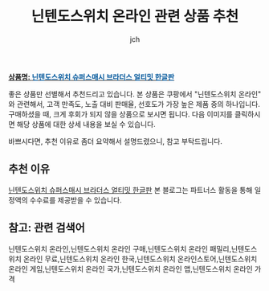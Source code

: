 ﻿---
layout: post
title: "닌텐도스위치 온라인 관련 상품 추천"
author: jch
categories: [ 가전제품 ]
tags: [닌텐도스위치 온라인,닌텐도스위치 온라인 구매,닌텐도스위치 온라인 패밀리,닌텐도스위치 온라인 무료,닌텐도스위치 온라인 한국,닌텐도스위치 온라인스토어,닌텐도스위치 온라인 게임,닌텐도스위치 온라인 국가,닌텐도스위치 온라인 앱,닌텐도스위치 온라인 가격]
image: https://static.coupangcdn.com/image/vendor_inventory/cef7/3fdf9b61e2ce22585e67425dc5dc369bb8aaf82838b846f32ba879f1e171.png 
description: "쿠팡에서 닌텐도스위치 온라인 관련 상품으로 가장 고객 선호도가 높은 제품 중 하나입니다."
---

<a href="https://link.coupang.com/re/AFFSDP?lptag=AF7868842&pageKey=1925782304&itemId=3269288735&vendorItemId=71256311418&traceid=V0-153-9f4b4334144b3c52"><b>상품명: <font color='#01579B'>닌텐도스위치 슈퍼스매시 브라더스 얼티밋 한글판</font></b></a>

좋은 상품만 선별해서 추천드리고 있습니다.
본 상품은 쿠팡에서 "닌텐도스위치 온라인" 와 관련해서, 고객 만족도, 노출 대비 판매율, 선호도가 가장 높은 제품 중의 하나입니다.
구매하셨을 때, 크게 후회가 되지 않을 상품으로 보시면 됩니다. 
다음 이미지를 클릭하시면 해당 상품에 대한 상세 내용을 보실 수 있습니다.

바쁘시다면, 추천 이유로 좀더 요약해서 설명드렸으니, 참고 부탁드립니다.

## 추천 이유 

<a href="https://link.coupang.com/re/AFFSDP?lptag=AF7868842&pageKey=1925782304&itemId=3269288735&vendorItemId=71256311418&traceid=V0-153-9f4b4334144b3c52">닌텐도스위치 슈퍼스매시 브라더스 얼티밋 한글판</a>
본 블로그는 파트너스 활동을 통해 일정액의 수수료를 제공받을 수 있습니다.

## 참고: 관련 검색어    
닌텐도스위치 온라인,닌텐도스위치 온라인 구매,닌텐도스위치 온라인 패밀리,닌텐도스위치 온라인 무료,닌텐도스위치 온라인 한국,닌텐도스위치 온라인스토어,닌텐도스위치 온라인 게임,닌텐도스위치 온라인 국가,닌텐도스위치 온라인 앱,닌텐도스위치 온라인 가격